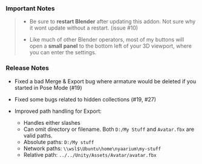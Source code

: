 ### Important Notes

> - Be sure to **restart Blender** after updating this addon. Not sure why it wont update without a restart. (issue #10)
>
> - Like much of other Blender operators, most of my buttons will open a **small panel** to the bottom left of your 3D viewport, where you can enter the settings.

### Release Notes

- Fixed a bad Merge & Export bug where armature would be deleted if you started in Pose Mode (#19)

- Fixed some bugs related to hidden collections (#19, #27)

- Improved path handling for Export:

  - Handles either slashes
  - Can omit directory or filename. Both `D:/My Stuff` and `Avatar.fbx` are valid paths.
  - Absolute paths: `D:/My stuff`
  - Network paths: `\\wsl$\Ubuntu\home\nyaarium\my-stuff`
  - Relative path: `../../Unity/Assets/Avatar/avatar.fbx`
